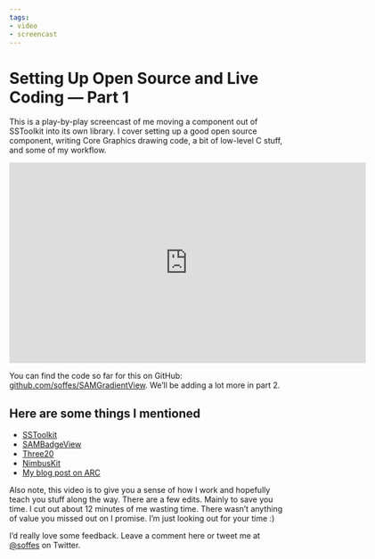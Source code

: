 ```yaml
---
tags:
- video
- screencast
---
```


# Setting Up Open Source and Live Coding — Part 1

This is a play-by-play screencast of me moving a component out of SSToolkit into its own library. I cover setting up a good open source component, writing Core Graphics drawing code, a bit of low-level C stuff, and some of my workflow.

<iframe src="
https://player.vimeo.com/video/69361266?title=0&amp;byline=0&amp;portrait=0&amp;color=f6291d" width="640" height="360" frameborder="0" webkitAllowFullScreen mozallowfullscreen allowFullScreen></iframe>

You can find the code so far for this on GitHub: [github.com/soffes/SAMGradientView](https://github.com/soffes/SAMGradientView). We’ll be adding a lot more in part 2.

## Here are some things I mentioned

* [SSToolkit](http://sstoolk.it)
* [SAMBadgeView](https://github.com/soffes/SAMBadgeView)
* [Three20](https://github.com/facebook/three20)
* [NimbusKit](http://nimbuskit.info)
* [My blog post on ARC](/automatic-reference-counting)

Also note, this video is to give you a sense of how I work and hopefully teach you stuff along the way. There are a few edits. Mainly to save you time. I cut out about 12 minutes of me wasting time. There wasn’t anything of value you missed out on I promise. I’m just looking out for your time :)

I’d really love some feedback. Leave a comment here or tweet me at [@soffes](https://twitter.com/soffes) on Twitter.
